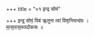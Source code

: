 +++
title = "०१ इन्द्र सोमं"

+++
इन्द्र॒ सोमं॒ पिब॑ ऋ॒तुना त्वा॑ विश॒न्त्विन्द॑वः ।  
म॒त्स॒रास॒स्तदो॑कसः ॥